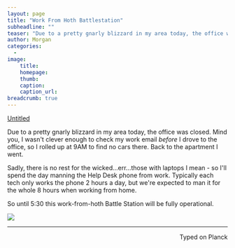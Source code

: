 ```yaml
---
layout: page
title: "Work From Hoth Battlestation"
subheadline: ""
teaser: "Due to a pretty gnarly blizzard in my area today, the office was closed. Mind you, I wasn't clever enough to check my work email _before_ I drove to the office, so I rolled up at 9AM to find no cars there. Back to the apartment I went."
author: Morgan
categories:
  -
image:
    title:
    homepage:
    thumb:
    caption:
    caption_url:
breadcrumb: true
---
```


<a class="embedly-card" href="https://gfycat.com/FocusedGreedyHarlequinbug">Untitled</a>
<script async src="//cdn.embedly.com/widgets/platform.js" charset="UTF-8"></script>

Due to a pretty gnarly blizzard in my area today, the office was closed. Mind you, I wasn't clever enough to check my work email _before_ I drove to the office, so I rolled up at 9AM to find no cars there. Back to the apartment I went.

Sadly, there is no rest for the wicked...err...those with laptops I mean - so I'll spend the day manning the Help Desk phone from work. Typically each tech only works the phone 2 hours a day, but we're expected to man it for the whole 8 hours when working from home.

So until 5:30 this work-from-hoth Battle Station will be fully operational.

![](http://imgur.com/llegdQ1.jpg)

 ---
<p align="right">Typed on Planck</p>
